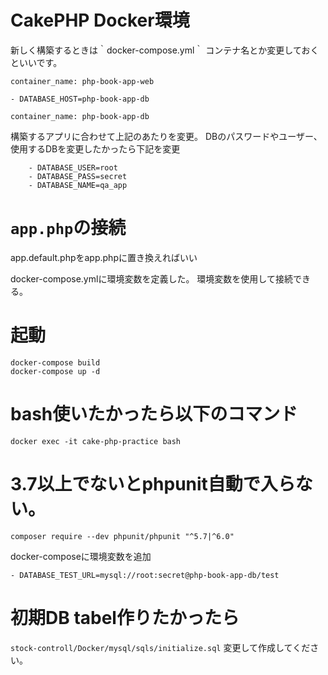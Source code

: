 # CakePHP Docker環境

新しく構築するときは｀docker-compose.yml｀
コンテナ名とか変更しておくといいです。

```
container_name: php-book-app-web

- DATABASE_HOST=php-book-app-db

container_name: php-book-app-db
```

構築するアプリに合わせて上記のあたりを変更。
DBのパスワードやユーザー、使用するDBを変更したかったら下記を変更

```
    - DATABASE_USER=root
    - DATABASE_PASS=secret
    - DATABASE_NAME=qa_app
```

# `app.php`の接続
app.default.phpをapp.phpに置き換えればいい

docker-compose.ymlに環境変数を定義した。
環境変数を使用して接続できる。


# 起動

```
docker-compose build
docker-compose up -d
```

# bash使いたかったら以下のコマンド
```
docker exec -it cake-php-practice bash
```

# 3.7以上でないとphpunit自動で入らない。

```
composer require --dev phpunit/phpunit "^5.7|^6.0"
```

docker-composeに環境変数を追加

```
- DATABASE_TEST_URL=mysql://root:secret@php-book-app-db/test
```


# 初期DB tabel作りたかったら
`stock-controll/Docker/mysql/sqls/initialize.sql`
変更して作成してください。
